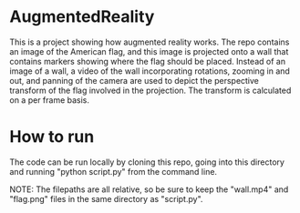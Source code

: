# AugmentedReality

This is a project showing how augmented reality works. The repo contains an image of the American flag, and this image is projected onto a wall that contains markers showing where the flag should be placed. Instead of an image of a wall, a video of the wall incorporating rotations, zooming in and out, and panning of the camera are used to depict the perspective transform of the flag involved in the projection. The transform is calculated on a per frame basis.

# How to run
The code can be run locally by cloning this repo, going into this directory and running "python script.py" from the command line.

NOTE: The filepaths are all relative, so be sure to keep the "wall.mp4" and "flag.png" files in the same directory as "script.py".
